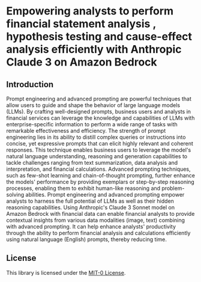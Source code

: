 # Empowering analysts to perform financial statement analysis , hypothesis testing  and cause-effect analysis efficiently with Anthropic Claude 3 on Amazon Bedrock

## Introduction

Prompt engineering and advanced prompting are powerful techniques that allow users to guide and shape the behavior of large language models (LLMs). By crafting well-designed prompts, business users and analysts in financial services can leverage the knowledge and capabilities of LLMs with enterprise-specific information to perform a wide range of tasks with remarkable effectiveness and efficiency. The strength of prompt engineering lies in its ability to distill complex queries or instructions into concise, yet expressive prompts that can elicit highly relevant and coherent responses. This technique enables business users to leverage the model's natural language understanding, reasoning and generation capabilities to tackle challenges ranging from text summarization, data analysis and interpretation, and financial calculations. Advanced prompting techniques, such as few-shot learning and chain-of-thought prompting, further enhance the models' performance by providing exemplars or step-by-step reasoning processes, enabling them to exhibit human-like reasoning and problem-solving abilities. Prompt engineering and advanced prompting empower analysts to harness the full potential of LLMs as well as their hidden reasoning capabilities. Using Anthropic's Claude 3 Sonnet model on Amazon Bedrock with financial data can enable financial analysts to provide contextual insights from various data modalities (image, text) combining with advanced prompting. It can help enhance analysts' productivity through the ability to perform financial analysis and calculations efficiently using natural language (English) prompts, thereby reducing time.

## License
This library is licensed under the [MIT-0 License](https://github.com/aws-samples/generativeai-aiml-capital-market-samples/blob/main/hypothesis-testing-financial-statement-analysis-with-Amazon-Bedrock/LICENSE.txt).

